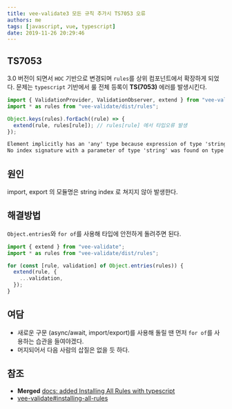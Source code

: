 ```yaml
---
title: vee-validate3 모든 규칙 추가시 TS7053 오류
authors: me
tags: [javascript, vue, typescript]
date: 2019-11-26 20:29:46
---
```


## TS7053

3.0 버전이 되면서 `HOC` 기반으로 변경되며 `rules`를 상위 컴포넌트에서 확장하게 되었다.
문제는 `typescript` 기반에서 룰 전체 등록이 **TS(7053)** 에러를 발생시킨다.

```ts
import { ValidationProvider, ValidationObserver, extend } from "vee-validate";
import * as rules from "vee-validate/dist/rules";

Object.keys(rules).forEach((rule) => {
  extend(rule, rules[rule]); // rules[rule] 에서 타입오류 발생
});
```

```txt
Element implicitly has an 'any' type because expression of type 'string' can't be used to index type 'typeof import(".../node_modules/vee-validate/dist/rules")'.
No index signature with a parameter of type 'string' was found on type 'typeof import(".../node_modules/vee-validate/dist/rules")'.ts(7053)
```

## 원인

import, export 의 모듈명은 string index 로 쳐지지 않아 발생한다.

## 해결방법

`Object.entries`와 `for of`를 사용해 타입에 안전하게 돌려주면 된다.

```ts
import { extend } from "vee-validate";
import * as rules from "vee-validate/dist/rules";

for (const [rule, validation] of Object.entries(rules)) {
  extend(rule, {
    ...validation,
  });
}
```

## 여담

- 새로운 구문 (async/await, import/export)를 사용해 돌릴 땐 먼저 `for of`를 사용하는 습관을 들여야겠다.
- 머지되어서 다음 사람의 삽질은 없을 듯 하다.

## 참조

- **Merged** [docs: added Installing All Rules with typescript](https://github.com/logaretm/vee-validate/pull/2511)
- [vee-validate#installing-all-rules](https://logaretm.github.io/vee-validate/guide/rules.html#installing-all-rules)
